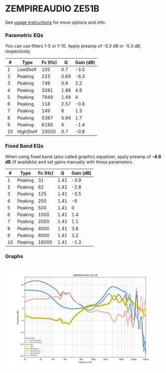 # ZEMPIREAUDIO ZE51B
See [usage instructions](https://github.com/jaakkopasanen/AutoEq#usage) for more options and info.

### Parametric EQs
You can use filters 1-5 or 1-10. Apply preamp of -5.3 dB or -5.3 dB, respectively.

|   # | Type      |   Fc (Hz) |    Q |   Gain (dB) |
|-----|-----------|-----------|------|-------------|
|   1 | LowShelf  |       105 | 0.7  |        -3.5 |
|   2 | Peaking   |       223 | 0.69 |        -6.3 |
|   3 | Peaking   |       749 | 0.8  |         2.2 |
|   4 | Peaking   |      3281 | 1.88 |         4.8 |
|   5 | Peaking   |      7949 | 1.48 |         4   |
|   6 | Peaking   |       118 | 2.57 |        -0.6 |
|   7 | Peaking   |       149 | 6    |         1.3 |
|   8 | Peaking   |      5387 | 5.94 |         1.7 |
|   9 | Peaking   |      6185 | 6    |        -1.4 |
|  10 | HighShelf |     10000 | 0.7  |        -0.8 |

### Fixed Band EQs
When using fixed band (also called graphic) equalizer, apply preamp of **-4.6 dB** (if available) and set gains manually with these parameters.

|   # | Type    |   Fc (Hz) |    Q |   Gain (dB) |
|-----|---------|-----------|------|-------------|
|   1 | Peaking |        31 | 1.41 |        -3.9 |
|   2 | Peaking |        62 | 1.41 |        -2.8 |
|   3 | Peaking |       125 | 1.41 |        -3.5 |
|   4 | Peaking |       250 | 1.41 |        -6   |
|   5 | Peaking |       500 | 1.41 |         0   |
|   6 | Peaking |      1000 | 1.41 |         1.4 |
|   7 | Peaking |      2000 | 1.41 |         1.1 |
|   8 | Peaking |      4000 | 1.41 |         3.8 |
|   9 | Peaking |      8000 | 1.41 |         3.2 |
|  10 | Peaking |     16000 | 1.41 |        -1.3 |

### Graphs
![](./ZEMPIREAUDIO%20ZE51B.png)
